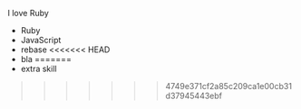 I love Ruby

* Ruby
* JavaScript
* rebase
<<<<<<< HEAD
* bla
=======
* extra skill
>>>>>>> 4749e371cf2a85c209ca1e00cb31d37945443ebf
